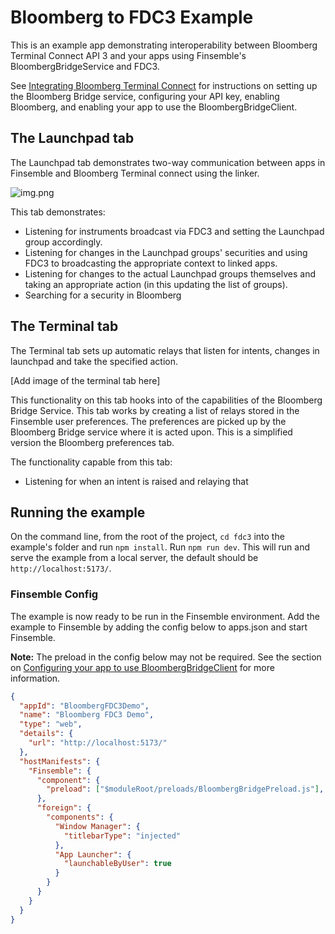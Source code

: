 # Bloomberg to FDC3 Example

This is an example app demonstrating interoperability between Bloomberg Terminal Connect API 3 and your apps using Finsemble's BloombergBridgeService and FDC3.

See [Integrating Bloomberg Terminal Connect](https://documentation.finsemble.com/docs/add-apps/bloomberg/integratingBloomberg) for instructions on setting up the Bloomberg Bridge service, configuring your API key, enabling Bloomberg, and enabling your app to use the BloombergBridgeClient.  

## The Launchpad tab

The Launchpad tab demonstrates two-way communication between apps in Finsemble and Bloomberg Terminal connect using the linker.

![img.png](img.png)

This tab demonstrates:
- Listening for instruments broadcast via FDC3 and setting the Launchpad group accordingly.
- Listening for changes in the Launchpad groups' securities and using FDC3 to broadcasting the appropriate context to linked apps.  
- Listening for changes to the actual Launchpad groups themselves and taking an appropriate action (in this updating the list of groups). 
- Searching for a security in Bloomberg

## The Terminal tab

The Terminal tab sets up automatic relays that listen for intents, changes in launchpad and take the specified action.

[Add image of the terminal tab here]

This functionality on this tab hooks into of the capabilities of the Bloomberg Bridge Service. This tab works by creating a list of relays stored in the Finsemble user preferences. The preferences are picked up by the Bloomberg Bridge service where it is acted upon. This is a simplified version the Bloomberg preferences tab.

The functionality capable from this tab:

- Listening for when an intent is raised and relaying that

## Running the example

On the command line, from the root of the project, `cd fdc3` into the example's folder and run `npm install`. Run `npm run dev`.
This will run and serve the example from a local server, the default should be `http://localhost:5173/`.

### Finsemble Config

The example is now ready to be run in the Finsemble environment. Add the example to Finsemble by adding the config below to apps.json and start Finsemble. 

**Note:** The preload in the config below may not be required. See the section on [Configuring your app to use BloombergBridgeClient](https://documentation.finsemble.com/docs/add-apps/bloomberg/integratingBloomberg#configuring-your-app-to-use-bloombergbridgeclient) for more information.

```json
{
  "appId": "BloombergFDC3Demo",
  "name": "Bloomberg FDC3 Demo",
  "type": "web",
  "details": {
    "url": "http://localhost:5173/"
  },
  "hostManifests": {
    "Finsemble": {
      "component": {
        "preload": ["$moduleRoot/preloads/BloombergBridgePreload.js"],
      },
      "foreign": {
        "components": {
          "Window Manager": {
            "titlebarType": "injected"
          },
          "App Launcher": {
            "launchableByUser": true
          }
        }
      }
    }
  }
}
```

